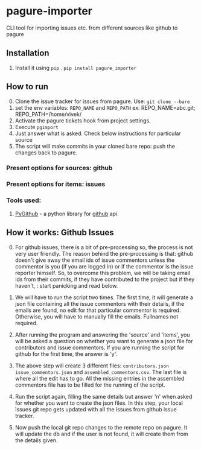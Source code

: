 # pagure-importer
CLI tool for importing issues etc. from different sources like github to pagure

## Installation
1. Install it using ```pip``` . ```pip install pagure_importer```

## How to run
0. Clone the issue tracker for issues from pagure. Use: ```git clone --bare```
1. set the env variables: ```REPO_NAME``` and ```REPO_PATH```
ex: REPO_NAME=abc.git; REPO_PATH=/home/vivek/
2. Activate the pagure tickets hook from project settings.
3. Execute ```pgimport```
4. Just answer what is asked. Check below instructions for particular source
5. The script will make commits in your cloned bare repo: push the changes back to pagure.

### Present options for sources: github
### Present options for items: issues

### Tools used:
1. [PyGithub](https://github.com/PyGithub/PyGithub) - a python library for [github](https://github.com/) api.


## How it works: Github Issues
0. For github issues, there is a bit of pre-processing so, the process is
not very user friendly. The reason behind the pre-processing is that: github
doesn't give away the email ids of issue commentors unless the commentor
is you (if you are logged in) or if the commentor is the issue reporter
himself. So, to overcome this problem, we will be taking email ids from their
commits, if they have contributed to the project but if they haven't, : start
panicking and read below.

1. We will have to run the script two times. The first time, it will
generate a json file containing all the issue commentors with their details,
if the emails are found, no edit for that particular commentor is required.
Otherwise, you will have to manually fill the emails. Fullnames not required.

2. After running the program and answering the 'source' and 'items', you
will be asked a question on whether you want to generate a json file for
contributors and issue commentors. If you are running the script for github
for the first time, the answer is 'y'.

3. The above step will create 3 different files: ```contributors.json```
```issue_commentors.json``` and ```assembled_commentors.csv```. The last file
is where all the edit has to go. All the missing entries in the assembled
commentors file has to be filled for the running of the script.

4. Run the script again, filling the same details but answer 'n' when asked for
whether you want to create the json files. In this step, your local issues git
repo gets updated with all the issues from github issue tracker.

5. Now push the local git repo changes to the remote repo on pagure. It will
update the db and if the user is not found, it will create them from the
details given.

